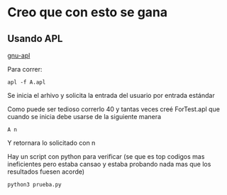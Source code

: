 # Creo que con esto se gana 

## Usando APL

[gnu-apl](https://github.com/ilovezfs/gnu-apl)

Para correr:

```
apl -f A.apl
```

Se inicia el arhivo y solicita la entrada del usuario por entrada estándar

Como puede ser tedioso correrlo 40 y tantas veces creé ForTest.apl que cuando se inicia debe usarse de la siguiente manera

```
A n
```

Y retornara lo solicitado con n

Hay un script con python para verificar (se que es top codigos mas ineficientes pero estaba cansao y estaba probando nada mas que los resultados fuesen acorde)

```
python3 prueba.py
```